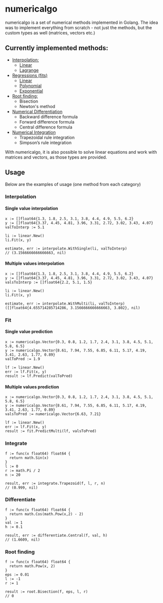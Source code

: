 # numericalgo

numericalgo is a set of numerical methods implemented in Golang. The idea was to implement everything from scratch - not just the methods, but the custom types as well (matrices, vectors etc.)

## Currently implemented methods:
- [Interpolation:](https://github.com/DzananGanic/numericalgo/tree/master/interpolate)
  - [Linear](https://github.com/DzananGanic/numericalgo/tree/master/interpolate/linear)
  - [Lagrange](https://github.com/DzananGanic/numericalgo/tree/master/interpolate/lagrange)
- [Regressions (fits)](https://github.com/DzananGanic/numericalgo/tree/master/fit)
  - [Linear](https://github.com/DzananGanic/numericalgo/tree/master/fit/linear)
  - [Polynomial](https://github.com/DzananGanic/numericalgo/tree/master/fit/poly)
  - [Exponential](https://github.com/DzananGanic/numericalgo/tree/master/fit/exponential)
- [Root finding:](https://github.com/DzananGanic/numericalgo/tree/master/root)
  - Bisection
  - Newton's method
- [Numerical Differentiation](https://github.com/DzananGanic/numericalgo/tree/master/differentiate)
  - Backward difference formula
  - Forward difference formula
  - Central difference formula
- [Numerical Integration](https://github.com/DzananGanic/numericalgo/tree/master/integrate)
  - Trapezoidal rule integration
  - Simpson’s rule integration

With numericalgo, it is also possible to solve linear equations and work with matrices and vectors, as those types are provided.

## Usage
Below are the examples of usage (one method from each category)

### Interpolation

#### Single value interpolation

``` 
x := []float64{1.3, 1.8, 2.5, 3.1, 3.8, 4.4, 4.9, 5.5, 6.2}
y := []float64{3.37, 4.45, 4.81, 3.96, 3.31, 2.72, 3.02, 3.43, 4.07}
valToInterp := 5.1

li := linear.New()
li.Fit(x, y)

estimate, err := interpolate.WithSingle(li, valToInterp)
// (3.1566666666666663, nil)
```

#### Multiple values interpolation

```
x := []float64{1.3, 1.8, 2.5, 3.1, 3.8, 4.4, 4.9, 5.5, 6.2}
y := []float64{3.37, 4.45, 4.81, 3.96, 3.31, 2.72, 3.02, 3.43, 4.07}
valsToInterp := []float64{2.2, 5.1, 1.5}

li := linear.New()
li.Fit(x, y)

estimate, err := interpolate.WithMulti(li, valToInterp)
([]float64{4.655714285714286, 3.1566666666666663, 3.802}, nil)
```

### Fit

#### Single value prediction
``` 
x := numericalgo.Vector{0.3, 0.8, 1.2, 1.7, 2.4, 3.1, 3.8, 4.5, 5.1, 5.8, 6.5}
y := numericalgo.Vector{8.61, 7.94, 7.55, 6.85, 6.11, 5.17, 4.19, 3.41, 2.63, 1.77, 0.89}
valToPred := 1.9

lf := linear.New()
err := lf.Fit(x, y)
result := lf.Predict(valToPred)
```

#### Multiple values prediction
```
x := numericalgo.Vector{0.3, 0.8, 1.2, 1.7, 2.4, 3.1, 3.8, 4.5, 5.1, 5.8, 6.5}
y := numericalgo.Vector{8.61, 7.94, 7.55, 6.85, 6.11, 5.17, 4.19, 3.41, 2.63, 1.77, 0.89}
valsToPred := numericalgo.Vector{6.63, 7.21}

lf := linear.New()
err := lf.Fit(x, y)
result := fit.PredictMulti(lf, valsToPred)
```

### Integrate

```
f := func(x float64) float64 {
  return math.Sin(x)
}
l := 0
r := math.Pi / 2
n := 20

result, err := integrate.Trapezoid(f, l, r, n)
// (0.999, nil)
```

### Differentiate

```
f := func(x float64) float64 {
  return math.Cos(math.Pow(x,2) - 2)
}
val := 1
h := 0.1

result, err := differentiate.Central(f, val, h)
// (1.6609, nil)
```

### Root finding

```
f := func(x float64) float64 {
  return math.Pow(x, 2)
}
eps := 0.01
l := -1
r := 1

result := root.Bisection(f, eps, l, r)
// 0
```
